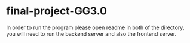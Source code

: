 # final-project-GG3.0
In order to run the program please open readme in both of the directory, you will need to run the backend server and also the frontend server.
